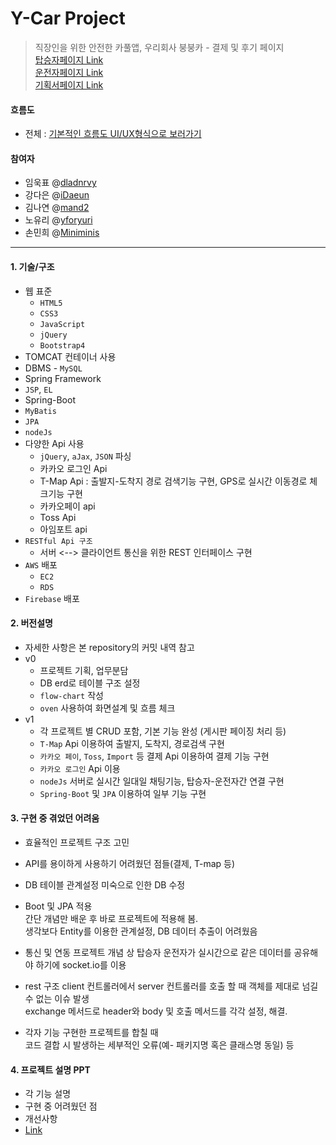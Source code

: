 # Y-Car Project
> 직장인을 위한 안전한 카풀앱, 우리회사 붕붕카 - 결제 및 후기 페이지 <br>
> [탑승자페이지 Link](http://13.125.252.85:8080/passenger/)<br>
> [운전자페이지 Link](http://13.125.252.85:8080/driver/) <br>
> [기획서페이지 Link](https://github.com/mand2/y-car-project/blob/master/%EA%B8%B0%ED%9A%8D%EC%84%9C/%EA%B8%B0%ED%9A%8D%EC%84%9C%20ver.1.0.1.pdf) <br>

#### 흐름도
* 전체 : 
[기본적인 흐름도 UI/UX형식으로 보러가기](https://ovenapp.io/view/QFfffnY9rAvOFqIp4uoxwwOHzGEu17o8/uXdsG)

#### 참여자
* 임욱표 @[dladnrvy](https://github.com/dladnrvy)
* 강다은 @[iDaeun](https://github.com/iDaeun)
* 김나연 @[mand2](https://github.com/mand2)
* 노유리 @[yforyuri](https://github.com/yforyuri)
* 손민희 @[Miniminis](https://github.com/Miniminis)



------------



#### 1. 기술/구조

* 웹 표준 
    * `HTML5`
    * `CSS3`
    * `JavaScript`
    * `jQuery`
    * `Bootstrap4`
* TOMCAT 컨테이너 사용
* DBMS - `MySQL`
* Spring Framework
* `JSP`, `EL`
* Spring-Boot
* `MyBatis`
* `JPA`
* `nodeJs` 
* 다양한 Api 사용   
    * `jQuery`, `aJax`, `JSON` 파싱  
    * 카카오 로그인 Api   
    * T-Map Api : 출발지-도착지 경로 검색기능 구현, GPS로 실시간 이동경로 체크기능 구현   
    * 카카오페이 api   
    * Toss Api   
    * 아임포트 api 
* `RESTful Api 구조`  
    * 서버 <--> 클라이언트 통신을 위한 REST 인터페이스 구현
* `AWS` 배포  
    * `EC2`  
    * `RDS`
* `Firebase` 배포 



#### 2. 버전설명

* 자세한 사항은 본 repository의 커밋 내역 참고
* v0
   * 프로젝트 기획, 업무분담
   * DB erd로 테이블 구조 설정
   * `flow-chart` 작성
   * `oven` 사용하여 화면설계 및 흐름 체크 
* v1
   * 각 프로젝트 별 CRUD 포함, 기본 기능 완성 (게시판 페이징 처리 등)
   * `T-Map` Api 이용하여 출발지, 도착지, 경로검색 구현
   * `카카오 페이`, `Toss`, `Import` 등 결제 Api 이용하여 결제 기능 구현 
   * `카카오 로그인` Api 이용 
   * `nodeJs` 서버로 실시간 일대일 채팅기능, 탑승자-운전자간 연결 구현 
   * `Spring-Boot` 및 `JPA` 이용하여 일부 기능 구현
   



#### 3. 구현 중 겪었던 어려움 

* 효율적인 프로젝트 구조 고민

* API를 용이하게 사용하기 어려웠던 점들(결제,  T-map  등)

* DB 테이블 관계설정 미숙으로 인한 DB 수정

* Boot 및 JPA 적용   
  간단 개념만 배운 후 바로 프로젝트에 적용해 봄.   
  생각보다 Entity를 이용한 관계설정, DB 데이터 추출이 어려웠음

* 통신 및 연동
  프로젝트 개념 상 탑승자 운전자가 실시간으로 같은 데이터를 공유해야 하기에 socket.io를 이용
  
* rest 구조
  client 컨트롤러에서 server 컨트롤러를 호출 할 때 객체를 제대로 넘길 수 없는 이슈 발생  
  exchange 메서드로 header와 body 및 호출 메서드를 각각 설정, 해결.

* 각자 기능 구현한 프로젝트를 합칠 때   
  코드 결합 시 발생하는 세부적인 오류(예- 패키지명 혹은 클래스명 동일) 등 

  
  
  



#### 4. 프로젝트 설명 PPT 

* 각 기능 설명   
* 구현 중 어려웠던 점   
* 개선사항   
* [Link](https://docs.google.com/presentation/d/1_1OVTik6grzxKbo3_WMnwzl9_Jl6KYHD/edit?dls=true)
